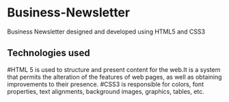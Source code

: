 # Business-Newsletter
 Business Newsletter designed and developed using HTML5 and CSS3
## Technologies used 
#HTML 5 is used to structure and present content for the web.It is a system that permits the alteration of the features of web pages, as well as obtaining improvements to their presence. 
#CSS3 is responsible for colors, font properties, text alignments, background images, graphics, tables, etc.
